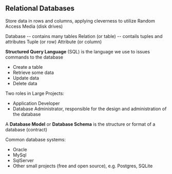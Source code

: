 ## Relational Databases ##

Store data in rows and columns, applying cleverness to utilize Random Access Media (disk drives)

Database -- contains many tables
Relation (or table) -- contails tuples and attributes
Tuple (or row)
Attribute (or column)

**Structured Query Language** (SQL) is the language we use to issues commands to the database
- Create a table
- Retrieve some data
- Update data
- Delete data

Two roles in Large Projects:
- Application Developer
- Database Administrator, responsible for the design and administration of the database

A **Database Model** or **Database Schema** is the structure or format of a database (contract)

Common database systems:
- Oracle
- MySql
- SqlServer
- Other small projects (free and open source), e.g. Postgres, SQLite